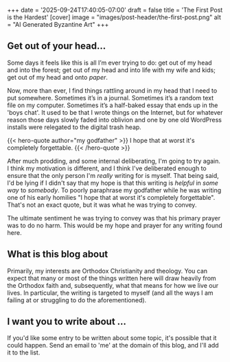 +++
date = '2025-09-24T17:40:05-07:00'
draft = false
title = 'The First Post is the Hardest'
[cover]
image = "images/post-header/the-first-post.png"
alt = "AI Generated Byzantine Art"
+++

## Get out of your head...

Some days it feels like this is all I’m ever trying to do: get out of my head and into the forest; get out of my head and into life with my wife and kids; get out of my head and onto _paper_.

Now, more than ever, I find things rattling around in my head that I need to put somewhere. Sometimes it’s in a journal. Sometimes it’s a random text file on my computer. Sometimes it’s a half-baked essay that ends up in the 'boys chat'. It used to be that I wrote things on the Internet, but for whatever reason those days slowly faded into oblivion and one by one old WordPress installs were relegated to the digital trash heap.

{{< hero-quote author="my godfather" >}}
I hope that at worst it's completely forgettable.
{{< /hero-quote >}}

After much prodding, and some internal deliberating, I'm going to try again. I think my motivation is different, and I think I've deliberated enough to ensure that the only person I'm _really_ writing for is myself. That being said, I'd be lying if I didn't say that my hope is that this writing is _helpful_ in _some way_ to _somebody_. To poorly paraphrase my godfather while he was writing one of his early homilies "I hope that at worst it's completely forgettable". That's not an exact quote, but it was what he was trying to convey. 

The ultimate sentiment he was trying to convey was that his primary prayer was to do no harm. This would be my hope and prayer for any writing found here.

## What is this blog about

Primarily, my interests are Orthodox Christianity and theology. You can expect that many or most of the things written here will draw heavily from the Orthodox faith and, subsequently, what that means for how we live our lives. In particular, the writing is targeted to myself (and all the ways I am failing at or struggling to do the aforementioned).

## I want you to write about ... 

If you'd like some entry to be written about some topic, it's possible that it could happen. Send an email to 'me' at the domain of this blog, and I'll add it to the list.

